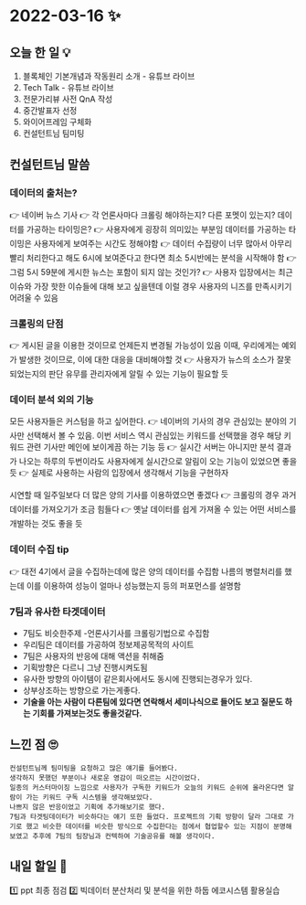 # 2022-03-16 ✨

## 오늘 한 일 💡
1. 블록체인 기본개념과 작동원리 소개 - 유튜브 라이브
2. Tech Talk - 유튜브 라이브
3. 전문가리뷰 사전 QnA 작성
4. 중간발표자 선정
5. 와이어프레임 구체화
6. 컨설턴트님 팀미팅

## 컨설턴트님 말씀
### 데이터의 출처는?
👉 네이버 뉴스 기사
👉 각 언론사마다 크롤링 해야하는지? 다른 포멧이 있는지?
데이터를 가공하는 타이밍은? 
👉 사용자에게 굉장히 의미있는 부분임
데이터를 가공하는 타이밍은 사용자에게 보여주는 시간도 정해야함
👉 데이터 수집량이 너무 많아서 아무리 빨리 처리한다고 해도 6시에 보여준다고 한다면 최소 5시반에는 분석을 시작해야 함
👉 그럼 5시 59분에 게시한 뉴스는 포함이 되지 않는 것인가?
👉 사용자 입장에서는 최근 이슈와 가장 핫한 이슈들에 대해 보고 싶을텐데 이럴 경우 사용자의 니즈를 만족시키기 어려울 수 있음

### 크롤링의 단점
👉 게시된 글을 이용한 것이므로 언제든지 변경될 가능성이 있음 이때, 우리에게는 예외가 발생한 것이므로, 이에 대한 대응을 대비해야할 것 
👉 사용자가 뉴스의 소스가 잘못되었는지의 판단 유무를 관리자에게 알릴 수 있는 기능이 필요할 듯 

### 데이터 분석 외의 기능
모든 사용자들은 커스텀을 하고 싶어한다.
👉 네이버의 기사의 경우 관심있는 분야의 기사만 선택해서 볼 수 있음.
  이번 서비스 역시 관심있는 키워드를 선택했을 경우 해당 키워드 관련 기사만 메인에 보이게끔 하는 기능 등
👉 실시간 서버는 아니지만 분석 결과가 나오는 하루의 두번이라도 사용자에게 실시간으로 알림이 오는 기능이 있었으면 좋을듯
👉 실제로 사용하는 사람의 입장에서 생각해서 기능을 구현하자

시연할 때 일주일보다 더 많은 양의 기사를 이용하였으면 좋겠다 👉 크롤링의 경우 과거 데이터를 가져오기가 조금 힘들다
👉 옛날 데이터를 쉽게 가져올 수 있는 어떤 서비스를 개발하는 것도 좋을 듯

### 데이터 수집 tip
👉 대전 4기에서 글을 수집하는데에 많은 양의 데이터를 수집함 나름의 병렬처리를 했는데 이를 이용하여 성능이 얼마나 성능했는지 등의 퍼포먼스를 설명함

### 7팀과 유사한 타겟데이터
+ 7팀도 비슷한주제 -언론사기사를 크롤링기법으로 수집함
+ 우리팀은 데이터를 가공하여 정보제공목적의 사이트
+ 7팀은 사용자의 반응에 대해 액션을 취해줌
+ 기획방향은 다르니 그냥 진행시켜도됨
+ 유사한 방향의 아이템이 같은회사에서도 동시에 진행되는경우가 있다.
+ 상부상조하는 방향으로 가는게좋다.
+ **기술을 아는 사람이 다른팀에 있다면 연락해서 세미나식으로 들어도 보고 질문도 하는 기회를 가져보는것도 좋을것같다.**

## 느낀 점 🙄
```
컨설턴트님께 팀미팅을 요청하고 많은 얘기를 들어봤다.  
생각하지 못했던 부분이나 새로운 영감이 떠오르는 시간이었다.  
일종의 커스터마이징 느낌으로 사용자가 구독한 키워드가 오늘의 키워드 순위에 올라온다면 알람이 가는 키워드 구독 시스템을 생각해보았다.  
나쁘지 않은 반응이었고 기획에 추가해보기로 했다.  
7팀과 타겟팅데이터가 비슷하다는 얘기 또한 들었다. 프로젝트의 기획 방향이 달라 그대로 가기로 했고 비슷한 데이터를 비슷한 방식으로 수집한다는 점에서 협업할수 있는 지점이 분명해보였고 추후에 7팀의 팀장님과 컨텍하여 기술공유를 해볼 생각이다.
```
## 내일 할일 🧐
1️⃣ ppt 최종 점검
2️⃣ 빅데이터 분산처리 및 분석을 위한 하둡 에코시스템 활용실습

